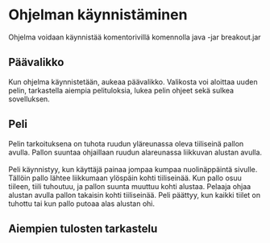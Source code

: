 
# Ohjelman käynnistäminen 
Ohjelma voidaan käynnistää komentorivillä komennolla java -jar breakout.jar

## Päävalikko
Kun ohjelma käynnistetään, aukeaa päävalikko. Valikosta voi aloittaa uuden pelin, tarkastella aiempia pelituloksia, lukea pelin ohjeet sekä sulkea sovelluksen.

## Peli
Pelin tarkoituksena on tuhota ruudun yläreunassa oleva tiiliseinä pallon avulla. Pallon suuntaa ohjaillaan ruudun alareunassa liikkuvan alustan avulla. <br>
<br>
Peli käynnistyy, kun käyttäjä painaa jompaa kumpaa nuolinäppäintä sivulle. Tällöin pallo lähtee liikkumaan ylöspäin kohti tiiliseinää. Kun pallo osuu tiileen, tiili tuhoutuu,
ja pallon suunta muuttuu kohti alustaa. Pelaaja ohjaa alustan avulla pallon takaisin kohti tiiliseinää. Peli päättyy, kun kaikki tiilet on tuhottu tai kun pallo putoaa alas alustan ohi.

## Aiempien tulosten tarkastelu


